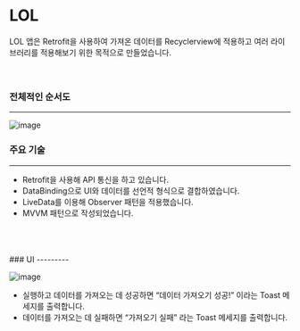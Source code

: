 # LOL
LOL 앱은 Retrofit을 사용하여 가져온 데이터를 Recyclerview에 적용하고 여러 라이브러리를 적용해보기 위한 목적으로 만들었습니다.
<br>
<br>
<br>

### 전체적인 순서도
----------
![image](https://user-images.githubusercontent.com/72846127/229264807-b921d36c-2fc2-40d0-a381-3c86d1a939bf.png)

### 주요 기술
---------
- Retrofit을 사용해 API 통신을 하고 있습니다.
- DataBinding으로 UI와 데이터를 선언적 형식으로 결합하였습니다.
- LiveData를 이용해 Observer 패턴을 적용했습니다.
- MVVM 패턴으로 작성되었습니다.
<br>
<br>
<br>
### UI
---------

![image](https://user-images.githubusercontent.com/72846127/229265112-0c24abaf-78ba-43a8-9fb2-1d4d087c4532.gif)
-  실행하고 데이터를 가져오는 데 성공하면 “데이터 가져오기 성공!” 이라는 Toast 메세지를 출력합니다.
-  데이터를 가져오는 데 실패하면 “가져오기 실패” 라는 Toast 메세지를 출력합니다.
